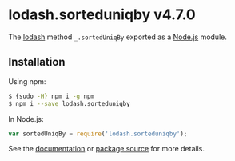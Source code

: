 # lodash.sorteduniqby v4.7.0

The [lodash](https://lodash.com/) method `_.sortedUniqBy` exported as a [Node.js](https://nodejs.org/) module.

## Installation

Using npm:
```bash
$ {sudo -H} npm i -g npm
$ npm i --save lodash.sorteduniqby
```

In Node.js:
```js
var sortedUniqBy = require('lodash.sorteduniqby');
```

See the [documentation](https://lodash.com/docs#sortedUniqBy) or [package source](https://github.com/lodash/lodash/blob/4.7.0-npm-packages/lodash.sorteduniqby) for more details.
